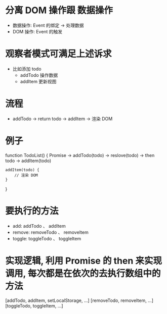 # 分离 DOM 操作跟 数据操作
- 数据操作: Event 的绑定 -> 处理数据
- DOM 操作: Event 的触发

# 观察者模式可满足上述诉求
- 比如添加 todo
  - addTodo 操作数据
  - addItem 更新视图

# 流程
- addTodo -> return todo -> addItem -> 渲染 DOM

# 例子
function TodoList() {
	Promise -> addTodo(todo) -> reslove(todo) -> then todo -> addItem(todo)

	addItem(todo) {
		// 渲染 DOM
	}
}

# 要执行的方法 
- add:   addTodo 、 addItem
- remove: removeTodo 、 removeItem
- toggle: toggleTodo 、 toggleItem


# 实现逻辑, 利用 Promise 的 then 来实现调用, 每次都是在依次的去执行数组中的方法
[addTodo, addItem, setLocalStorage, ...]
[removeTodo, removeItem, ...]
[toggleTodo, toggleItem, ...]